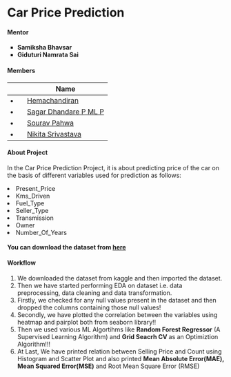 # Car Price Prediction

#### Mentor
<ul type="square">
  <li><b>Samiksha Bhavsar</b><br></li>
  <li><b>Giduturi Namrata Sai</b></li>
</ul>

#### Members

||Name|
|-|-|
|<li>|<a href="https://www.linkedin.com/in/hemachandiran-t-081836171/">Hemachandiran</a>|
|<li>|<a href="https://www.linkedin.com/in/sagar-dhandare-a401271a3/">Sagar Dhandare P ML P</a>|
|<li>|<a href="https://www.linkedin.com/in/sourav-pahwa-93b4041b6/">Sourav Pahwa</a>|
|<li>|<a href="https://www.linkedin.com/in/nikita-srivastava-0738bb162/">Nikita Srivastava</a>|


#### About Project 
In the Car Price Prediction Project, it is about predicting price of the car on the basis of different variables used for prediction as follows:

<li>Present_Price</li>
<li>Kms_Driven</li>
<li>Fuel_Type</li>
<li>Seller_Type</li>
<li>Transmission</li>
<li>Owner</li>
<li>Number_Of_Years</li>
<br>
<b>You can download the dataset from <a href="https://www.kaggle.com/nehalbirla/vehicle-dataset-from-cardekho?select=car+data.csv">here</a></b>

#### Workflow

<ol>
  <li> We downloaded the dataset from kaggle and then imported the dataset.</li>
  <li>Then we have started performing EDA on dataset i.e. data preprocessing, data cleaning and data transformation.</li>
  <li>Firstly, we checked for any null values present in the dataset and then dropped the columns containing those null values!</li>
  <li>Secondly, we have plotted the correlation between the variables using heatmap and pairplot both from seaborn library!!</li>
  <li>Then we used various ML Algortihms like <b>Random Forest Regressor</b> (A Supervised Learning Algorithm) and <b>Grid Seacrh CV </b>as an Optimiztion Algorithm!!!</li>
  <li>At Last, We have printed relation between Selling Price and Count using Histogram and Scatter Plot and also printed <b>Mean Absolute Error(MAE), Mean Squared Error(MSE)</b> and </b>Root Mean Square Error (RMSE)</b></li>
</ol>

